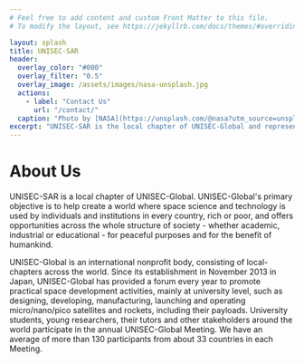 ```yaml
---
# Feel free to add content and custom Front Matter to this file.
# To modify the layout, see https://jekyllrb.com/docs/themes/#overriding-theme-defaults

layout: splash
title: UNISEC-SAR
header:
  overlay_color: "#000"
  overlay_filter: "0.5"
  overlay_image: /assets/images/nasa-unsplash.jpg
  actions:
    - label: "Contact Us"
      url: "/contact/"
  caption: "Photo by [NASA](https://unsplash.com/@nasa?utm_source=unsplash&utm_medium=referral&utm_content=creditCopyText) on [Unsplash](https://unsplash.com/images/nature/space?utm_source=unsplash&utm_medium=referral&utm_content=creditCopyText)"
excerpt: "UNISEC-SAR is the local chapter of UNISEC-Global and represents the Southern African Region, specifically the countries South Africa, Angola, and Namibia. We promote access to satellite engineering activities for all."
---
```

# About Us
UNISEC-SAR is a local chapter of UNISEC-Global. UNISEC-Global's primary objective is to help create a world where space science and technology is used by individuals and institutions in every country, rich or poor, and offers opportunities across the whole structure of society - whether academic, industrial or educational - for peaceful purposes and for the benefit of humankind.

UNISEC-Global is an international nonprofit body, consisting of local-chapters across the world. Since its establishment in November 2013 in Japan, UNISEC-Global has provided a forum every year to promote practical space development activities, mainly at university level, such as designing, developing, manufacturing, launching and operating micro/nano/pico satellites and rockets, including their payloads. University students, young researchers, their tutors and other stakeholders around the world participate in the annual UNISEC-Global Meeting. We have an average of more than 130 participants from about 33 countries in each Meeting.